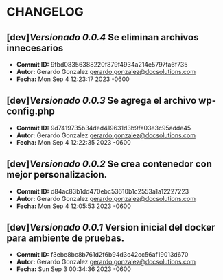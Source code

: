 # CHANGELOG

## [dev]*Versionado 0.0.4* Se eliminan archivos innecesarios
- **Commit ID:** 9fbd08356388220f879f4934a214e5797fa6f735
- **Autor:** Gerardo Gonzalez <gerardo.gonzalez@docsolutions.com>
- **Fecha:** Mon Sep 4 12:23:17 2023 -0600
## [dev]*Versionado 0.0.3* Se agrega el archivo wp-config.php
- **Commit ID:** 9d7419735b34ded419631d3b9fa03e3c95adde45
- **Autor:** Gerardo Gonzalez <gerardo.gonzalez@docsolutions.com>
- **Fecha:** Mon Sep 4 12:22:35 2023 -0600
## [dev]*Versionado 0.0.2* Se crea contenedor con mejor personalizacion.
- **Commit ID:** d84ac83b1dd470ebc53610b1c2553a1a12227223
- **Autor:** Gerardo Gonzalez <gerardo.gonzalez@docsolutions.com>
- **Fecha:** Mon Sep 4 12:05:53 2023 -0600
## [dev]*Versionado 0.0.1* Version inicial del docker para ambiente de pruebas.
- **Commit ID:** f3ebe8bc8b761d2f6b94d3c42cc56af19013d670
- **Autor:** Gerardo Gonzalez <gerardo.gonzalez@docsolutions.com>
- **Fecha:** Sun Sep 3 00:34:36 2023 -0600